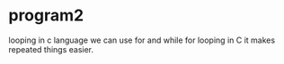 # program2
looping in c language
we can use for and while for looping in C it makes repeated things easier.
